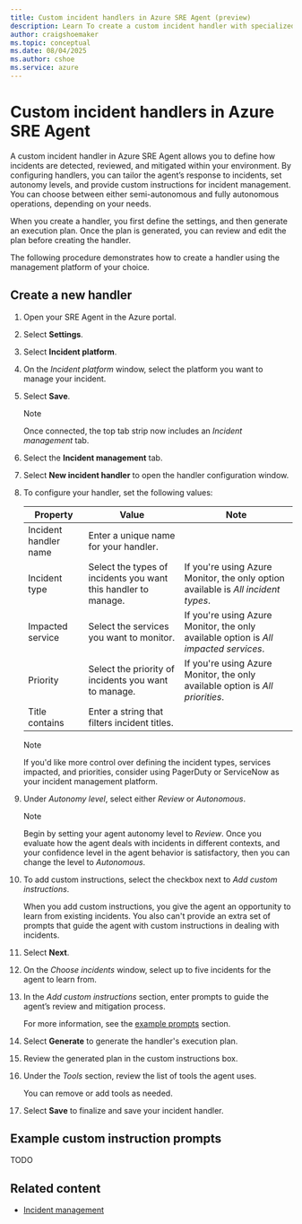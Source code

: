 ```yaml
---
title: Custom incident handlers in Azure SRE Agent (preview)
description: Learn To create a custom incident handler with specialized instructions for mitigating incidents.
author: craigshoemaker
ms.topic: conceptual
ms.date: 08/04/2025
ms.author: cshoe
ms.service: azure
---
```


# Custom incident handlers in Azure SRE Agent

A custom incident handler in Azure SRE Agent allows you to define how incidents are detected, reviewed, and mitigated within your environment. By configuring handlers, you can tailor the agent’s response to incidents, set autonomy levels, and provide custom instructions for incident management. You can choose between either semi-autonomous and fully autonomous operations, depending on your needs.

When you create a handler, you first define the settings, and then generate an execution plan. Once the plan is generated, you can review and edit the plan before creating the handler.

The following procedure demonstrates how to create a handler using the management platform of your choice.

## Create a new handler

1. Open your SRE Agent in the Azure portal.

1. Select **Settings**.

1. Select **Incident platform**.

1. On the *Incident platform* window, select the platform you want to manage your incident.

1. Select **Save**.

    > [!NOTE]
    > Once connected, the top tab strip now includes an *Incident management* tab.

1. Select the **Incident management** tab.

1. Select **New incident handler** to open the handler configuration window.

1. To configure your handler, set the following values:

    | Property | Value | Note |
    |---|---|---|
    | Incident handler  name | Enter a unique name for your handler. | |
    | Incident type | Select the types of incidents you want this handler to manage. | If you're using Azure Monitor, the only option available is *All incident types*.  |
    | Impacted service | Select the services you want to monitor. | If you're using Azure Monitor, the only available option is *All impacted services*. |
    | Priority | Select the priority of incidents you want to manage. | If you're using Azure Monitor, the only available option is *All priorities*. |
    | Title contains | Enter a string that filters incident titles. | |

    > [!NOTE]
    > If you'd like more control over defining the incident types, services impacted, and priorities, consider using PagerDuty or ServiceNow as your incident management platform.

1. Under *Autonomy level*, select either *Review* or *Autonomous*.

    > [!NOTE]
    > Begin by setting your agent autonomy level to *Review*. Once you evaluate how the agent deals with incidents in different contexts, and your confidence level in the agent behavior is satisfactory, then you can change the level to *Autonomous*.

1. To add custom instructions, select the checkbox next to *Add custom instructions*.

    When you add custom instructions, you give the agent an opportunity to learn from existing incidents. You also can't provide an extra set of prompts that guide the agent with custom instructions in dealing with incidents.

1. Select **Next**.

1. On the *Choose incidents* window, select up to five incidents for the agent to learn from.

1. In the *Add custom instructions* section, enter prompts to guide the agent’s review and mitigation process.

    For more information, see the [example prompts](#example-custom-instruction-prompts) section.

1. Select **Generate** to generate the handler's execution plan.

1. Review the generated plan in the custom instructions box.

1. Under the *Tools* section, review the list of tools the agent uses.

    You can remove or add tools as needed.

1. Select **Save** to finalize and save your incident handler.

## Example custom instruction prompts

TODO

## Related content

- [Incident management](./incident-management.md)
